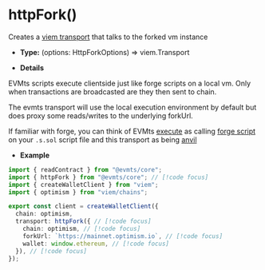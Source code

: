 # httpFork()

Creates a [viem transport](https://viem.sh/docs/clients/transports/http.html) that talks to the forked vm instance

- **Type:** (options: HttpForkOptions) => viem.Transport

- **Details**

EVMts scripts execute clientside just like forge scripts on a local vm. Only when transactions are broadcasted are they then sent to chain.

The evmts transport will use the local execution environment by default but does proxy some reads/writes to the underlying forkUrl.

If familiar with forge, you can think of EVMts [execute](./execute.md) as calling [forge script](https://book.getfoundry.sh/tutorials/solidity-scripting) on your `.s.sol` script file and this transport as being [anvil](https://book.getfoundry.sh/anvil/)

- **Example**

```ts
import { readContract } from "@evmts/core";
import { httpFork } from "@evmts/core"; // [!code focus]
import { createWalletClient } from "viem";
import { optimism } from "viem/chains";

export const client = createWalletClient({
  chain: optimism,
  transport: httpFork({ // [!code focus]
    chain: optimism, // [!code focus]
    forkUrl: `https://mainnet.optimism.io`, // [!code focus]
    wallet: window.ethereum, // [!code focus]
  }), // [!code focus]
});
```

